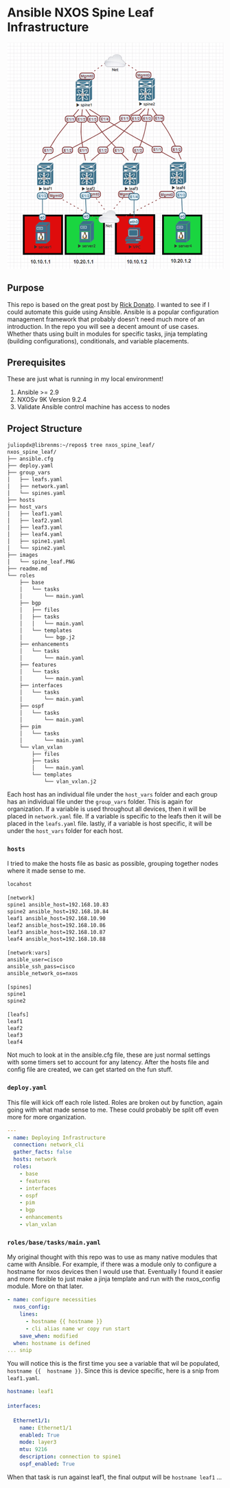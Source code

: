 # Ansible NXOS Spine Leaf Infrastructure

![](./images/spine_leaf.PNG)

## Purpose

This repo is based on the great post by [Rick Donato](https://www.packetflow.co.uk/how-to-build-a-nxos-9000v-based-evpn-vxlan-fabric/). I wanted to see if I could automate this guide using Ansible. Ansible is a popular configuration management framework that probably doesn't need much more of an introduction. In the repo you will see a decent amount of use cases. Whether thats using built in modules for specific tasks, jinja templating (building configurations), conditionals, and variable placements.

## Prerequisites

These are just what is running in my local environment!
1. Ansible >= 2.9
2. NXOSv 9K Version 9.2.4
3. Validate Ansible control machine has access to nodes

## Project Structure

```
juliopdx@librenms:~/repos$ tree nxos_spine_leaf/
nxos_spine_leaf/
├── ansible.cfg
├── deploy.yaml
├── group_vars
│   ├── leafs.yaml
│   ├── network.yaml
│   └── spines.yaml
├── hosts
├── host_vars
│   ├── leaf1.yaml
│   ├── leaf2.yaml
│   ├── leaf3.yaml
│   ├── leaf4.yaml
│   ├── spine1.yaml
│   └── spine2.yaml
├── images
│   └── spine_leaf.PNG
├── readme.md
└── roles
    ├── base
    │   └── tasks
    │       └── main.yaml
    ├── bgp
    │   ├── files
    │   ├── tasks
    │   │   └── main.yaml
    │   └── templates
    │       └── bgp.j2
    ├── enhancements
    │   └── tasks
    │       └── main.yaml
    ├── features
    │   └── tasks
    │       └── main.yaml
    ├── interfaces
    │   └── tasks
    │       └── main.yaml
    ├── ospf
    │   └── tasks
    │       └── main.yaml
    ├── pim
    │   └── tasks
    │       └── main.yaml
    └── vlan_vxlan
        ├── files
        ├── tasks
        │   └── main.yaml
        └── templates
            └── vlan_vxlan.j2
```

Each host has an individual file under the `host_vars` folder and each group has an individual file under the `group_vars` folder. This is again for organization. If a variable is used throughout all devices, then it will be placed in `network.yaml` file. If a variable is specific to the leafs then it will be placed in the `leafs.yaml` file. lastly, if a variable is host specific, it will be under the `host_vars` folder for each host.

### `hosts`

I tried to make the hosts file as basic as possible, grouping together nodes where it made sense to me.

```
locahost

[network]
spine1 ansible_host=192.168.10.83
spine2 ansible_host=192.168.10.84
leaf1 ansible_host=192.168.10.90
leaf2 ansible_host=192.168.10.86
leaf3 ansible_host=192.168.10.87
leaf4 ansible_host=192.168.10.88

[network:vars]
ansible_user=cisco
ansible_ssh_pass=cisco
ansible_network_os=nxos

[spines]
spine1
spine2

[leafs]
leaf1
leaf2
leaf3
leaf4
```

Not much to look at in the ansible.cfg file, these are just normal settings with some timers set to account for any latency. After the hosts file and config file are created, we can get started on the fun stuff. 

### `deploy.yaml`

This file will kick off each role listed. Roles are broken out by function, again going with what made sense to me. These could probably be split off even more for more organization. 

```yaml
---
- name: Deploying Infrastructure
  connection: network_cli
  gather_facts: false
  hosts: network
  roles:
    - base
    - features
    - interfaces
    - ospf
    - pim
    - bgp
    - enhancements
    - vlan_vxlan
```

### `roles/base/tasks/main.yaml`

My original thought with this repo was to use as many native modules that came with Ansible. For example, if there was a module only to configure a hostname for nxos devices then I would use that. Eventually I found it easier and more flexible to just make a jinja template and run with the nxos_config module. More on that later.

```yaml
- name: configure necessities
  nxos_config:
    lines:
      - hostname {{ hostname }}
      - cli alias name wr copy run start
    save_when: modified
  when: hostname is defined
... snip
```

You will notice this is the first time you see a variable that wil be populated, `hostname {{  hostname }}`. Since this is device specific, here is a snip from `leaf1.yaml`.

```yaml
hostname: leaf1

interfaces:

  Ethernet1/1:
    name: Ethernet1/1
    enabled: True
    mode: layer3
    mtu: 9216
    description: connection to spine1
    ospf_enabled: True
```

When that task is run against leaf1, the final output will be `hostname leaf1` ... 
